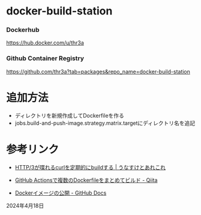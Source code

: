 # docker-build-station

### Dockerhub

https://hub.docker.com/u/thr3a

### Github Container Registry

https://github.com/thr3a?tab=packages&repo_name=docker-build-station

# 追加方法

- ディレクトリを新規作成してDockerfileを作る
- jobs.build-and-push-image.strategy.matrix.targetにディレクトリ名を追記

# 参考リンク

- [HTTP/3が喋れるcurlを定期的にbuildする | うなすけとあれこれ](https://blog.unasuke.com/2021/curl-http3-daily-build/)
- [GitHub Actionsで複数のDockerfileをまとめてビルド - Qiita](https://qiita.com/tomoyk/items/ab4d55cd1735bb2b579a)

- [Dockerイメージの公開 - GitHub Docs](https://docs.github.com/ja/actions/publishing-packages/publishing-docker-images)

2024年4月18日
